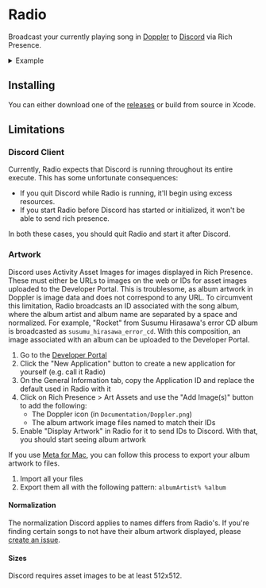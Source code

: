 # Radio

Broadcast your currently playing song in [Doppler](https://brushedtype.co/doppler/) to [Discord](https://discord.com/) via Rich Presence.

<details>
  <summary>Example</summary>
  
  <img src="Documentation/example.png">
</details>

## Installing

You can either download one of the [releases](https://github.com/KyleErhabor/Radio/releases) or build from source in Xcode.

## Limitations

### Discord Client

Currently, Radio expects that Discord is running throughout its entire execute. This has some unfortunate consequences:
- If you quit Discord while Radio is running, it'll begin using excess resources.
- If you start Radio before Discord has started or initialized, it won't be able to send rich presence.

In both these cases, you should quit Radio and start it after Discord.

### Artwork

Discord uses Activity Asset Images for images displayed in Rich Presence. These must either be URLs to images on the web or IDs for asset images uploaded to the Developer Portal. This is troublesome, as album artwork in Doppler is image data and does not correspond to any URL. To circumvent this limitation, Radio broadcasts an ID associated with the song album, where the album artist and album name are separated by a space and normalized. For example, "Rocket" from Susumu Hirasawa's error CD album is broadcasted as `susumu_hirasawa_error_cd`. With this composition, an image associated with an album can be uploaded to the Developer Portal.
1. Go to the [Developer Portal](https://discord.com/developers/applications)
2. Click the "New Application" button to create a new application for yourself (e.g. call it Radio)
3. On the General Information tab, copy the Application ID and replace the default used in Radio with it
4. Click on Rich Presence > Art Assets and use the "Add Image(s)" button to add the following:
    - The Doppler icon (in `Documentation/Doppler.png`)
    - The album artwork image files named to match their IDs
5. Enable "Display Artwork" in Radio for it to send IDs to Discord. With that, you should start seeing album artwork

If you use [Meta for Mac](https://www.nightbirdsevolve.com/meta/), you can follow this process to export your album artwork to files.
1. Import all your files
2. Export them all with the following pattern: `albumArtist% %album` 

#### Normalization

The normalization Discord applies to names differs from Radio's. If you're finding certain songs to not have their album artwork displayed, please [create an issue](https://github.com/KyleErhabor/Radio/issues/new). 

#### Sizes

Discord requires asset images to be at least 512x512.
